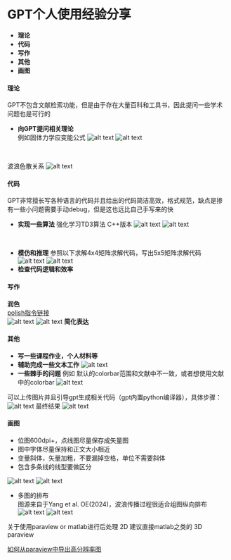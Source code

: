 # GPT个人使用经验分享
- **理论**
- **代码**
- **写作**
- **其他**
- **画图**

#### 理论
GPT不包含文献检索功能，但是由于存在大量百科和工具书，因此提问一些学术问题也是可行的
- **向GPT提问相关理论** <br>
例如固体力学应变能公式
![alt text](./fig/image-6.png)
![alt text](./fig/image-7.png)

<br>

波浪色散关系
![alt text](./fig/image-8.png)

#### 代码
GPT非常擅长写各种语言的代码并且给出的代码简洁高效，格式规范，缺点是掺有一些小问题需要手动debug，但是这也远比自己手写来的快

- **实现一些算法**
强化学习TD3算法 C++版本
![alt text](./fig/image-9.png)
![alt text](./fig/image-10.png)
<br>

- **模仿和推理**
参照以下求解4x4矩阵求解代码，写出5x5矩阵求解代码
![alt text](./fig/image-12.png)
![alt text](./fig/image-13.png)
- **检查代码逻辑和效率**


#### 写作
**润色**<br>
[polish指令链接](https://blog.csdn.net/QH2107/article/details/134249560)<br>
![alt text](./fig/image-15.png)
![alt text](./fig/image-14.png)
**简化表达**


#### 其他
- **写一些课程作业，个人材料等**
- **辅助完成一些文本工作**
![alt text](./fig/image.png)
- **一些棘手的问题**
例如 默认的colorbar范围和文献中不一致，或者想使用文献中的colorbar
![alt text](./fig/image-2.png)

可以上传图片并且引导gpt生成相关代码（gpt内置python编译器），具体步骤：
![alt text](./fig/image-5.png)
最终结果
![alt text](./fig/image-11.png)


#### 画图
- 位图600dpi+，点线图尽量保存成矢量图 
- 图中字体尽量保持和正文大小相近
- 变量斜体，矢量加粗，不要漏掉空格，单位不需要斜体
- 包含多条线的线型要做区分

![alt text](./fig/image-20.png)
![alt text](./fig/image-17.png)


- 多图的排布 <br>
图源来自于Yang et al. OE(2024)，波浪传播过程很适合组图纵向排布
![alt text](./fig/image-22.png)
![alt text](./fig/image-23.png)

关于使用paraview or matlab进行后处理
2D 建议直接matlab之类的 3D paraview

[如何从paraview中导出高分辨率图](https://yiouo.github.io/tips/Paraview.html)